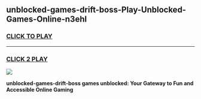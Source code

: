 
## unblocked-games-drift-boss-Play-Unblocked-Games-Online-n3ehl
<h3>
<a href="https://premium76.site?title=unblocked-games-drift-boss&ref=24A">CLICK TO PLAY</a></h3>
<hr>

<h3>
<a href="https://premium76.site?title=unblocked-games-drift-boss&ref=24A">CLICK 2 PLAY</a>
  
</h3>

<a href="https://premium76.site?title=unblocked-games-drift-boss&ref=24A"><img src="https://clearcache.store/games.png"></a>


**unblocked-games-drift-boss games unblocked: Your Gateway to Fun and Accessible Online Gaming**
